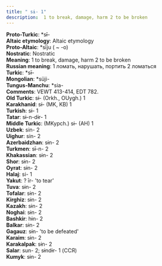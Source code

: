 ```yaml
---
title: " sɨ- 1"
description:  1 to break, damage, harm 2 to be broken
---
```


<strong>Proto-Turkic</strong>:  *sɨ̄-<br>
<strong>Altaic etymology</strong>:  Altaic etymology<br>
<strong> Proto-Altaic</strong>:  *sī́ju ( ~ -o)<br>
<strong>Nostratic</strong>:  Nostratic<br>
<strong>Meaning</strong>:  1 to break, damage, harm 2 to be broken<br>
<strong>Russian meaning</strong>:  1 ломать, нарушать, портить 2 ломаться<br>
<strong>Turkic</strong>:  *sɨ̄-<br>
<strong>Mongolian</strong>:  *süji-<br>
<strong>Tungus-Manchu</strong>:  *sia-<br>
<strong>Comments</strong>:  VEWT 413-414, EDT 782.<br>
<strong>Old Turkic</strong>:  sɨ- (Orkh., OUygh.) 1<br>
<strong>Karakhanid</strong>:  sɨ- (MK, KB) 1<br>
<strong>Turkish</strong>:  sɨ- 1<br>
<strong>Tatar</strong>:  sɨ-n-dɨr- 1<br>
<strong>Middle Turkic</strong>:  (MKypch.) sɨ- (AH) 1<br>
<strong>Uzbek</strong>:  sin- 2<br>
<strong>Uighur</strong>:  sin- 2<br>
<strong>Azerbaidzhan</strong>:  sɨn- 2<br>
<strong>Turkmen</strong>:  sɨ̄-n- 2<br>
<strong>Khakassian</strong>:  sɨn- 2<br>
<strong>Shor</strong>:  sɨn- 2<br>
<strong>Oyrat</strong>:  sɨn- 2<br>
<strong>Halaj</strong>:  si- 1<br>
<strong>Yakut</strong>:  ? īr- 'to tear'<br>
<strong>Tuva</strong>:  sɨn- 2<br>
<strong>Tofalar</strong>:  sɨn- 2<br>
<strong>Kirghiz</strong>:  sɨn- 2<br>
<strong>Kazakh</strong>:  sɨn- 2<br>
<strong>Noghai</strong>:  sɨn- 2<br>
<strong>Bashkir</strong>:  hɨn- 2<br>
<strong>Balkar</strong>:  sɨn- 2<br>
<strong>Gagauz</strong>:  sɨn- 'to be defeated'<br>
<strong>Karaim</strong>:  sɨn- 2<br>
<strong>Karakalpak</strong>:  sɨn- 2<br>
<strong>Salar</strong>:  sun- 2; sɨndɨr- 1 (ССЯ)<br>
<strong>Kumyk</strong>:  sɨn- 2<br>


